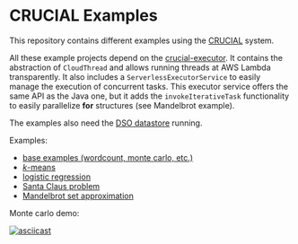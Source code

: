 # CRUCIAL Examples

This repository contains different examples using the
[CRUCIAL](https://github.com/crucial-project/crucial) system.

All these example projects depend on the
[crucial-executor](https://github.com/crucial-project/executor).
It contains the abstraction of `CloudThread` and allows running threads at
AWS Lambda transparently.
It also includes a `ServerlessExecutorService` to easily manage the execution
of concurrent tasks.
This executor service offers the same API as the Java one, but it adds the
`invokeIterativeTask` functionality to easily parallelize **for** structures
(see Mandelbrot example).

The examples also need the [DSO datastore](https://github.com/crucial-project/dso)
running.

Examples:

- [base examples (wordcount, monte carlo, etc.)](./simple)
- [_k_-means](./kmeans)
- [logistic regression](./logistic-regression)
- [Santa Claus problem](./santa-claus)
- [Mandelbrot set approximation](./mandelbrot)


Monte carlo demo:

[![asciicast](https://asciinema.org/a/R7vsaKOjSxCkl2lC5gExCXqRz.svg)](https://asciinema.org/a/R7vsaKOjSxCkl2lC5gExCXqRz)
